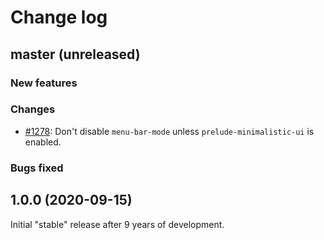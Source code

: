 # Change log

## master (unreleased)

### New features

### Changes

* [#1278](https://github.com/bbatsov/prelude/issues/1278): Don't disable `menu-bar-mode` unless `prelude-minimalistic-ui` is enabled.

### Bugs fixed

## 1.0.0 (2020-09-15)

Initial "stable" release after 9 years of development.
